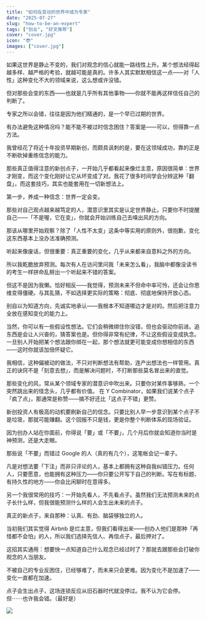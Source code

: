 ```yaml
---
title: "如何在变动的世界中成为专家"
date: "2025-07-27"
slug: "how-to-be-an-expert"
tags: ["创业", "好文推荐"]
cover: "cover.jpg"
icon: "😎"
images: ["cover.jpg"]
---
```

如果这世界是静止不变的，我们对观念的信心就能一路线性上升。某个想法经得起越多样、越严格的考验，就越可能是真的。许多人其实默默相信这一点——对「人性」这种变化不大的领域来说，这么想或许没错。



但对那些会变的东西——也就是几乎所有其他事物——你就不能再这样信任自己的判断了。



专家之所以会错，往往是因为他们精通的，是一个早已过期的世界。



有办法避免这种情况吗？能不能不被过时信念困住？答案是——可以，但得靠一点方法。



我曾经花了将近十年投资早期新创，而颇具讽刺的是，要在这领域成功，靠的正是不断砍掉重练信念的能力。



那些真正值得注意的新创点子，一开始几乎都看起来像烂主意，原因很简单：世界才刚变，而这个变化刚好让它从坏变成了对。我花了很多时间学会分辨这种「翻盘」，而这套技巧，其实也能套用在一切新想法上。



第一步，养成一种信念：世界一定会变。



那些对自己观点越来越笃定的人，潜意识里其实是认定世界静止。只要你不时提醒自己——「不是喔，它在变」，你就会开始训练自己去嗅出风的方向。



那该从哪里开始观察？除了「人性不太变」这条中等实用的原则外，很抱歉，变化这东西基本上没办法准确预测。



听起来像废话，但很重要：真正重要的变化，几乎从来都来自意料之外的方向。



所以我乾脆放弃预测。每次有人在访问里问我「未来怎么看」，我脑中都像没读书的考生一样拼命乱掰出一个听起来不错的答案。



但这不是因为我懒。恰好相反——我觉得，预测未来不但命中率可怜，还会让你思维变得僵硬。与其乱猜，不如选择更实际的策略：彻底、彻底地保持开放心态。



别自以为知道方向，先诚实地承认——我根本不知道哪边才是对的。然后把注意力全放在感知变化的能力上。



当然，你可以有一些假设性想法。它们会稍微绑住你没错，但也会驱动你前进。追东西是会让人兴奋的，猜答案也是。但你得非常有纪律，不让这些假设变成执念。
一旦别人开始把某个想法跟你绑在一起，那个想法就更可能变成你想相信的东西——这时你就该加倍怀疑它。



我相信，这种偏被动的做法，不只对判断想法有帮助，连产出想法也一样管用。真正的诀窍不是「刻意去想」，而是解决问题时，不打断那些莫名冒出来的直觉。



那些变化的风，常从某个领域专家的潜意识中吹出来。只要你对某件事够熟，一个突然跳出来的怪念头，几乎都有价值。
在 Y Combinator，如果我们说某个点子「疯了点」，那通常是称赞——搞不好还比「这点子不错」更赞。



新创投资人有极高的动机要刷新自己的信念。只要比别人早一步意识到某个点子不是垃圾，那就可能赚翻。这个回报不只是钱，更是你整个判断体系的现场验证。



因为创办人站在你面前，你得说「要」或「不要」，几个月后你就会知道你当时是神预测，还是大走眼。



那些说「不要」而错过 Google 的人（真的有几个），这笔帐会记一辈子。



凡是对想法要「下注」而非只评论的人，基本上都拥有这种自我纠错压力。任何人，只要愿意，也能拥有这种压力——你只要公开写下自己的判断。写在有标题、有持久性的地方——你会比闲聊时在意得多。



另一个我很常用的技巧：一开始先看人，不先看点子。虽然我们无法预测未来的点子长什么样，但我很能预测什么样的人会生出未来的点子。



真正的新点子，来自那种：认真、有劲、脑袋够独立的人。



当初我们其实觉得 Airbnb 是烂主意，但我们看得出来——创办人他们是那种「再怪都不会怕」的人，所以我们选择先信人、再信点子，最后押对了。



这招其实通用：想要快一点知道自己什么观念已经过时了？那就去跟那些会打破你观念的人当朋友。



不被自己的专业反困住，已经够难了，而未来只会更难。因为变化不是加速了——变化一直都在加速。



点子会生出点子，这场连锁反应从旧石器时代就没停过。我不认为它会停。
但⋯⋯也许我会错。（最好是）




![](https://prod-files-secure.s3.us-west-2.amazonaws.com/112d0858-5090-4d34-a606-b75eb8d65fd2/46476355-9cf3-4e99-9b7a-3531bc426380/1000202064.png?X-Amz-Algorithm=AWS4-HMAC-SHA256&X-Amz-Content-Sha256=UNSIGNED-PAYLOAD&X-Amz-Credential=ASIAZI2LB46637D5FSG5%2F20250807%2Fus-west-2%2Fs3%2Faws4_request&X-Amz-Date=20250807T234849Z&X-Amz-Expires=3600&X-Amz-Security-Token=IQoJb3JpZ2luX2VjEGAaCXVzLXdlc3QtMiJIMEYCIQCFW%2B%2FuHSFpYztyje%2FRKrkFCDRktW7FQ8sYKJ5gOL3CUwIhAJGGqX%2FAyoTvIjFx9UP9fAXRQqwXfnv7mlVqkBl6AgvXKogECJn%2F%2F%2F%2F%2F%2F%2F%2F%2F%2FwEQABoMNjM3NDIzMTgzODA1IgxCJ1PUaeKiPDTAc9cq3ANVCuaSL5AlPhCSPwkSo%2BiPzR1aK7LET9ZYcygxFqUNbH76LnMAYTahYdHmUeVsqpBAicrqg5X1FJ08he5Z6tNYd905ADN3%2BXQ6VPN03xILNtGDw1DGf5MbsjecAe7dJnwj%2Bx%2F7tO4KSwIZd3M2iLK5CAhSCdvvE1rfIJB6OL5IvExlYw%2Boyr7VzBp48SEm1dx9h81kF2Hbdm%2FfaasrCU988TpFVqJmjqAZp8KVi169GoIMj1at2XDWzZWly%2F10ktGFyezYNZgoVZVgV7ch9TlAPu%2B%2BMTwFuhI4c9eWmR3O0LtF%2FJEY2m4Iqru5BNVGNdX7m%2FKeeRao6Rz6Gz48bmgwQoqvBMlxIgMdZr%2FYMkmAoGvP49qsXt%2FqQCoMss9TcSw%2FKb4lMI6wicY96MH0AxhpwHvYSJPSw6Ky5xtfFcborgihAfMKM7Bxelp5VoSAzVIDfpDOnkmaDC7fUCDAJdpZZb%2Fb4QCcbNfjT%2F3kMOas%2Bj0bPc%2BpnCfEC6SrMBUD8EPvVjw0s%2Fz183YMcD7vkCy3JUJEIhlQAUTPGJ1O%2BIOIVCeUV8e%2BzPOXOKyHrqY%2BLryDbCaQYMPrHBaIejLkzEyYEButCl3Ub2rXlwMG6uOtt8x%2By0V4UOm1zvllvDC77dTEBjqkAX5Yapd%2FjhENgO%2F0f%2FYT%2FFEZEp7yJr%2BbA3DVdxMPZA4QRq3ahRiGgEyMsd1HpqabZU5Un3cGoaeF%2BqNN0IbeFx6vAz7N19cUFYQtZkY92m%2F3P5hWnvNkxwsOR3lxgOwhaVMvU3%2BcLOE0FKHORMg1MlwRx6D1MKm8QbZU9dxU7Wv%2F6O%2BFCkTogIMyC%2F5qMJ9bxPTDZ5x450DgS3Q1jSZFUAmMeX4Q&X-Amz-Signature=12ec9fe65070af01057d63a6519333e72eafca96396d8bb554063b6d8ac07a71&X-Amz-SignedHeaders=host&x-amz-checksum-mode=ENABLED&x-id=GetObject)

